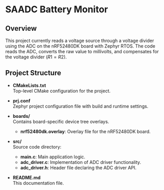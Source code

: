 SAADC Battery Monitor
==========================

Overview
--------
This project currently reads a voltage source through a voltage divider using the ADC on the nRF52480DK board with Zephyr RTOS. The code reads the ADC, converts the raw value to millivolts, and compensates for the voltage divider $(R1 = R2)$.

Project Structure
-----------------
- **CMakeLists.txt**  
  Top-level CMake configuration for the project.

- **prj.conf**  
  Zephyr project configuration file with build and runtime settings.

- **boards/**  
  Contains board-specific device tree overlays.
  - **nrf52480dk.overlay**: Overlay file for the nRF52480DK board.

- **src/**  
  Source code directory:
  - **main.c**: Main application logic.
  - **adc_driver.c**: Implementation of ADC driver functionality.
  - **adc_driver.h**: Header file declaring the ADC driver API.

- **README.md**  
  This documentation file.
